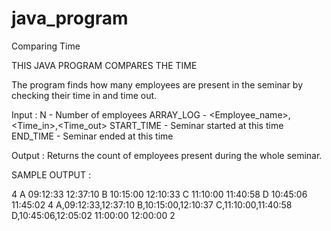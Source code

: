 # java_program
Comparing Time 

THIS JAVA PROGRAM COMPARES THE TIME

The program finds how many employees are present in the seminar by checking their time in and time out.

Input : 
N - Number of employees
ARRAY_LOG - <Employee_name>,<Time_in>,<Time_out>
START_TIME - Seminar started at this time
END_TIME - Seminar ended at this time

Output :
Returns the count of employees present during the whole seminar.


SAMPLE OUTPUT :

4
				A
				09:12:33
				12:37:10
				B
				10:15:00
				12:10:33
				C
				11:10:00
				11:40:58
				D
				10:45:06
				11:45:02
		4
		A,09:12:33,12:37:10
		B,10:15:00,12:10:37
		C,11:10:00,11:40:58
		D,10:45:06,12:05:02
11:00:00
12:00:00
		2


